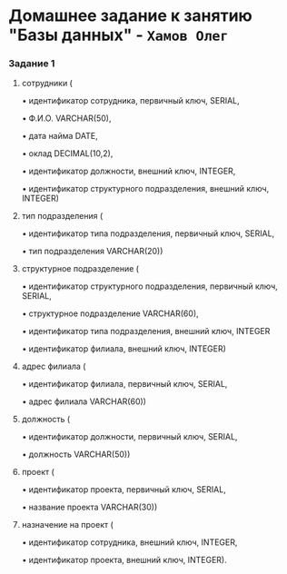 # Домашнее задание к занятию "Базы данных" - `Хамов Олег`

### Задание 1

1. сотрудники (

    • идентификатор сотрудника, первичный ключ, SERIAL,

    • Ф.И.О. VARCHAR(50),

    • дата найма DATE,

    • оклад DECIMAL(10,2),

    • идентификатор должности, внешний ключ, INTEGER,

    • идентификатор структурного подразделения, внешний ключ, INTEGER)

2. тип подразделения (

    • идентификатор типа подразделения, первичный ключ, SERIAL,

    • тип подразделения VARCHAR(20))

3. структурное подразделение (

    • идентификатор структурного подразделения, первичный ключ, SERIAL,

    • структурное подразделение VARCHAR(60),

    • идентификатор типа подразделения, внешний ключ, INTEGER

    • идентификатор филиала, внешний ключ, INTEGER)

4. адрес филиала (

    • идентификатор филиала, первичный ключ, SERIAL,

    • адрес филиала VARCHAR(60))

5. должность (

    • идентификатор должности, первичный ключ, SERIAL,

    • должность VARCHAR(50))

6. проект (

    • идентификатор проекта, первичный ключ, SERIAL,

    • название проекта VARCHAR(30))

7. назначение на проект (

    • идентификатор сотрудника, внешний ключ, INTEGER,

    • идентификатор проекта, внешний ключ, INTEGER).
